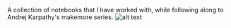 A collection of notebooks that I have worked with, while following along to Andrej Karpathy's makemore series.
![alt text](https://imgs.xkcd.com/comics/trained_a_neural_net_2x.png)

